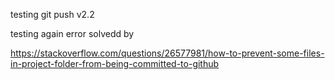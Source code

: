 testing git push v2.2

testing again error solvedd by 

https://stackoverflow.com/questions/26577981/how-to-prevent-some-files-in-project-folder-from-being-committed-to-github


